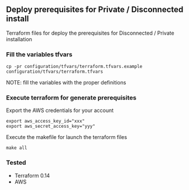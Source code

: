 ## Deploy prerequisites for Private / Disconnected install

Terraform files for deploy the prerequisites for Disconnected / Private installation

### Fill the variables tfvars

```
cp -pr configuration/tfvars/terraform.tfvars.example configuration/tfvars/terraform.tfvars
```

NOTE: fill the variables with the proper definitions

### Execute terraform for generate prerequisites

Export the AWS credentials for your account
```
export aws_access_key_id="xxx"
export aws_secret_access_key="yyy"
```

Execute the makefile for launch the terraform files
```
make all
```

### Tested

* Terraform 0.14
* AWS